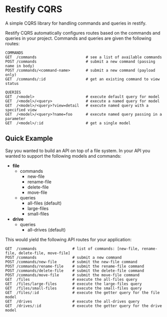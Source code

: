 # Restify CQRS

A simple CQRS library for handling commands and queries in restify.


Restify CQRS automatically configures routes based on the commands and queries in your project.  Commands and queries are given the following routes:

```
COMMANDS
GET  /commands                      # see a list of available commands
POST /commands                      # submit a new command (passing name in body)
POST /commands/<command-name>       # submit a new command (payload only)
GET  /commands/:id                  # get an existing command to view status

QUERIES
GET  /<model>                       # execute default query for model
GET  /<model>/<query>               # execute a named query for model
GET  /<model>/<query>?view=detail   # execute named query with a specified view
GET  /<model>/<query>?name=foo      # execute named query passing in a parameter
GET  /<model>/:id                   # get a single model
```

## Quick Example

Say you wanted to build an API on top of a file system.  In your API you wanted to support the following models and commands:

* **file**
  * commands
    * new-file
    * rename-file
    * delete-file
    * move-file
  * queries
    * all-files (default)
    * large-files
    * small-files
* **drive**
  * queries
    * all-drives (default)

This would yield the following API routes for your application:

```
GET  /commands                # list of commands: [new-file, rename-file, delete-file, move-file]
POST /commands                # submit a new command
POST /commands/new-file       # submit the new-file command
POST /commands/rename-file    # submit the rename-file command
POST /commands/delete-file    # submit the delete-file command
POST /commands/move-file      # submit the move-file command
GET  /files                   # execute the all-files query
GET  /files/large-files       # execute the large-files query
GET  /files/small-files       # execute the small-files query
GET  /files/:id               # execute the getter query for the file model
GET  /drives                  # execute the all-drives query
GET  /drives/:id              # execute the getter query for the drive model
